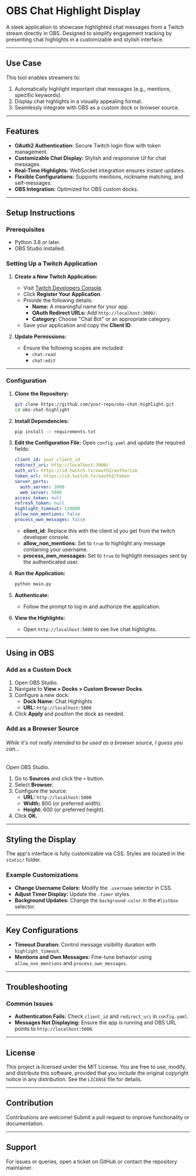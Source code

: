 # OBS Chat Highlight Display

A sleek application to showcase highlighted chat messages from a Twitch stream directly in OBS. Designed to simplify engagement tracking by presenting chat highlights in a customizable and stylish interface.

---

## Use Case

This tool enables streamers to:

1. Automatically highlight important chat messages (e.g., mentions, specific keywords).
2. Display chat highlights in a visually appealing format.
3. Seamlessly integrate with OBS as a custom dock or browser source.

---

## Features

- **OAuth2 Authentication:** Secure Twitch login flow with token management.
- **Customizable Chat Display:** Stylish and responsive UI for chat messages.
- **Real-Time Highlights:** WebSocket integration ensures instant updates.
- **Flexible Configurations:** Supports mentions, nickname matching, and self-messages.
- **OBS Integration:** Optimized for OBS custom docks.

---

## Setup Instructions

### Prerequisites

- Python 3.8 or later.
- OBS Studio installed.

### Setting Up a Twitch Application

1. **Create a New Twitch Application:**

   - Visit [Twitch Developers Console](https://dev.twitch.tv/console/apps).
   - Click **Register Your Application**.
   - Provide the following details:
     - **Name:** A meaningful name for your app.
     - **OAuth Redirect URLs:** Add `http://localhost:3000/`.
     - **Category:** Choose "Chat Bot" or an appropriate category.
   - Save your application and copy the **Client ID**.

2. **Update Permissions:**

   - Ensure the following scopes are included:
     - `chat:read`
     - `chat:edit`

---

### Configuration

1. **Clone the Repository:**

   ```bash
   git clone https://github.com/your-repo/obs-chat-highlight.git
   cd obs-chat-highlight
   ```

2. **Install Dependencies:**

   ```bash
   pip install -r requirements.txt
   ```

3. **Edit the Configuration File:**
   Open `config.yaml` and update the required fields:

   ```yaml
   client_id: your_client_id
   redirect_uri: http://localhost:3000/
   auth_url: https://id.twitch.tv/oauth2/authorize
   token_url: https://id.twitch.tv/oauth2/token
   server_ports:
     auth_server: 3000
     web_server: 5000
   access_token: null
   refresh_token: null
   highlight_timeout: 120000
   allow_non_mentions: false
   process_own_messages: false
   ```
   - **client\_id:** Replace this with the client id you get from the twitch developer console.
   - **allow\_non\_mentions:** Set to `true` to highlight any message containing your username.
   - **process\_own\_messages:** Set to `true` to highlight messages sent by the authenticated user.

4. **Run the Application:**

   ```bash
   python main.py
   ```

5. **Authenticate:**

   - Follow the prompt to log in and authorize the application.

6. **View the Highlights:**

   - Open `http://localhost:5000` to see live chat highlights.

---

## Using in OBS

### Add as a Custom Dock

1. Open OBS Studio.
2. Navigate to **View > Docks > Custom Browser Docks**.
3. Configure a new dock:
   - **Dock Name:** Chat Highlights
   - **URL:** `http://localhost:5000`
4. Click **Apply** and position the dock as needed.

### Add as a Browser Source
###### While it's not really intended to be used as a browser source, I guess you can...

Open OBS Studio.

1. Go to **Sources** and click the `+` button.
2. Select **Browser.**
3. Configure the source:
   - **URL:** `http://localhost:5000`
   - **Width:** 800 (or preferred width).
   - **Height:** 600 (or preferred height).
4. Click **OK.**

---

## Styling the Display

The app's interface is fully customizable via CSS. Styles are located in the `static/` folder.

### Example Customizations

- **Change Username Colors:** Modify the `.username` selector in CSS.
- **Adjust Timer Display:** Update the `.timer` styles.
- **Background Updates:** Change the `background-color` in the `#listbox` selector.

---

## Key Configurations

- **Timeout Duration:** Control message visibility duration with `highlight_timeout`.
- **Mentions and Own Messages:** Fine-tune behavior using `allow_non_mentions` and `process_own_messages`.

---

## Troubleshooting

### Common Issues

- **Authentication Fails:** Check `client_id` and `redirect_uri` in `config.yaml`.
- **Messages Not Displaying:** Ensure the app is running and OBS URL points to `http://localhost:5000`.

---

## License

This project is licensed under the MIT License.
You are free to use, modify, and distribute this software, provided that you include the original copyright notice in any distribution.
See the `LICENSE` file for details.

---

## Contribution

Contributions are welcome! Submit a pull request to improve functionality or documentation.

---

## Support

For issues or queries, open a ticket on GitHub or contact the repository maintainer.

